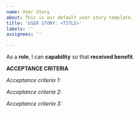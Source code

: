 ```yaml
---
name: User Story
about: This is our default user story template.
title: 'USER STORY: <TITLE>'
labels: ''
assignees: ''

---
```


As a **role**, I can **capability** so that **received benefit**.
  
  **ACCEPTANCE CRITERIA**

<i>Acceptance criteria 1:</i> 

<i>Acceptance criteria 2:</i> 

<i>Acceptance criteria 3:</i> 
